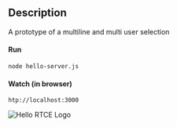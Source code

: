 ## Description

A prototype of a multiline and multi user selection


#### Run
>
```
node hello-server.js
```

#### Watch (in browser)
>
```
htp://localhost:3000
```


![Hello RTCE Logo](https://cloud.githubusercontent.com/assets/1274858/12563009/470328da-c3a8-11e5-96fc-9bfc36270304.png)
